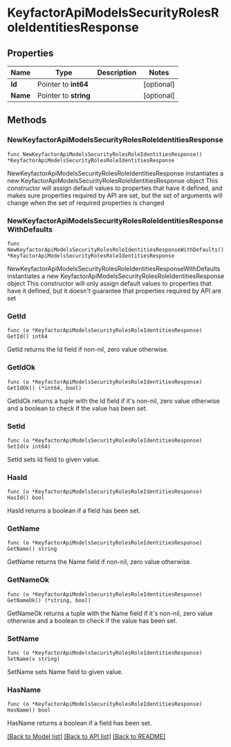 # KeyfactorApiModelsSecurityRolesRoleIdentitiesResponse

## Properties

Name | Type | Description | Notes
------------ | ------------- | ------------- | -------------
**Id** | Pointer to **int64** |  | [optional] 
**Name** | Pointer to **string** |  | [optional] 

## Methods

### NewKeyfactorApiModelsSecurityRolesRoleIdentitiesResponse

`func NewKeyfactorApiModelsSecurityRolesRoleIdentitiesResponse() *KeyfactorApiModelsSecurityRolesRoleIdentitiesResponse`

NewKeyfactorApiModelsSecurityRolesRoleIdentitiesResponse instantiates a new KeyfactorApiModelsSecurityRolesRoleIdentitiesResponse object
This constructor will assign default values to properties that have it defined,
and makes sure properties required by API are set, but the set of arguments
will change when the set of required properties is changed

### NewKeyfactorApiModelsSecurityRolesRoleIdentitiesResponseWithDefaults

`func NewKeyfactorApiModelsSecurityRolesRoleIdentitiesResponseWithDefaults() *KeyfactorApiModelsSecurityRolesRoleIdentitiesResponse`

NewKeyfactorApiModelsSecurityRolesRoleIdentitiesResponseWithDefaults instantiates a new KeyfactorApiModelsSecurityRolesRoleIdentitiesResponse object
This constructor will only assign default values to properties that have it defined,
but it doesn't guarantee that properties required by API are set

### GetId

`func (o *KeyfactorApiModelsSecurityRolesRoleIdentitiesResponse) GetId() int64`

GetId returns the Id field if non-nil, zero value otherwise.

### GetIdOk

`func (o *KeyfactorApiModelsSecurityRolesRoleIdentitiesResponse) GetIdOk() (*int64, bool)`

GetIdOk returns a tuple with the Id field if it's non-nil, zero value otherwise
and a boolean to check if the value has been set.

### SetId

`func (o *KeyfactorApiModelsSecurityRolesRoleIdentitiesResponse) SetId(v int64)`

SetId sets Id field to given value.

### HasId

`func (o *KeyfactorApiModelsSecurityRolesRoleIdentitiesResponse) HasId() bool`

HasId returns a boolean if a field has been set.

### GetName

`func (o *KeyfactorApiModelsSecurityRolesRoleIdentitiesResponse) GetName() string`

GetName returns the Name field if non-nil, zero value otherwise.

### GetNameOk

`func (o *KeyfactorApiModelsSecurityRolesRoleIdentitiesResponse) GetNameOk() (*string, bool)`

GetNameOk returns a tuple with the Name field if it's non-nil, zero value otherwise
and a boolean to check if the value has been set.

### SetName

`func (o *KeyfactorApiModelsSecurityRolesRoleIdentitiesResponse) SetName(v string)`

SetName sets Name field to given value.

### HasName

`func (o *KeyfactorApiModelsSecurityRolesRoleIdentitiesResponse) HasName() bool`

HasName returns a boolean if a field has been set.


[[Back to Model list]](../README.md#documentation-for-models) [[Back to API list]](../README.md#documentation-for-api-endpoints) [[Back to README]](../README.md)


